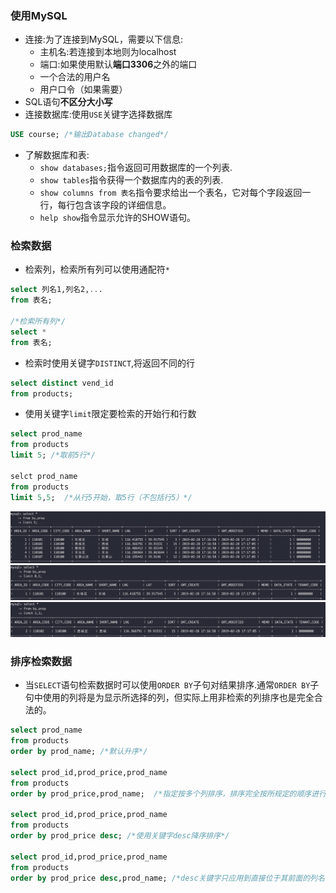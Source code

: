 ### 使用MySQL

- 连接:为了连接到MySQL，需要以下信息:
  - 主机名:若连接到本地则为localhost
  - 端口:如果使用默认**端口3306**之外的端口
  - 一个合法的用户名
  - 用户口令（如果需要）
- SQL语句**不区分大小写**
- 连接数据库:使用`USE`关键字选择数据库
```sql
USE course; /*输出Database changed*/
```
- 了解数据库和表:
  - `show databases;`指令返回可用数据库的一个列表.
  - `show tables`指令获得一个数据库内的表的列表.
  - `show columns from 表名`指令要求给出一个表名，它对每个字段返回一行，每行包含该字段的详细信息。
  - `help show`指令显示允许的SHOW语句。

### 检索数据
- 检索列，检索所有列可以使用通配符`*`
```sql
select 列名1,列名2,...
from 表名;

/*检索所有列*/
select *
from 表名;
```
- 检索时使用关键字`DISTINCT`,将返回不同的行
```sql
select distinct vend_id
from products;
```
- 使用关键字`limit`限定要检索的开始行和行数
```sql
select prod_name
from products
limit 5; /*取前5行*/

selct prod_name
from products
limit 5,5;  /*从行5开始，取5行（不包括行5）*/
```
![avatar](../image/mysql必知必会_select_图1.jpg)
![avatar](../image/mysql必知必会_select_图2.jpg)
![avatar](../image/mysql必知必会_select_图3.jpg)

### 排序检索数据
- 当`SELECT`语句检索数据时可以使用`ORDER BY`子句对结果排序.通常`ORDER BY`子句中使用的列将是为显示所选择的列，但实际上用非检索的列排序也是完全合法的。
```sql
select prod_name
from products
order by prod_name; /*默认升序*/

select prod_id,prod_price,prod_name
from products
order by prod_price,prod_name;  /*指定按多个列排序，排序完全按所规定的顺序进行*/

select prod_id,prod_price,prod_name
from products
order by prod_price desc; /*使用关键字desc降序排序*/

select prod_id,prod_price,prod_name
from products
order by prod_price desc,prod_name; /*desc关键字只应用到直接位于其前面的列名，所以先按prod_price列降序排序，之后若prod_price相同则按prod_name升序排序*/
```

